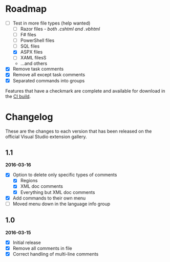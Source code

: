 # Roadmap

- [ ] Test in more file types (help wanted)
  - [ ] Razor files - _both .cshtml and .vbhtml_
  - [ ] F# files
  - [ ] PowerShell files
  - [ ] SQL files
  - [x] ASPX files
  - [ ] XAML filesS
  - ...and others
- [x] Remove task comments
- [x] Remove all except task comments
- [x] Separated commands into groups

Features that have a checkmark are complete and available for
download in the
[CI build](http://vsixgallery.com/extension/d7c3f904-cc5a-4d47-aa25-81fb7c36df89/).

# Changelog

These are the changes to each version that has been released
on the official Visual Studio extension gallery.

## 1.1

**2016-03-16**

- [x] Option to delete only specific types of comments
  - [x] Regions
  - [x] XML doc comments
  - [x] Everything but XML doc comments
- [x] Add commands to their own menu
- [ ] Moved menu down in the language info group

## 1.0

**2016-03-15**

- [x] Initial release
- [x] Remove all comments in file
- [x] Correct handling of multi-line comments